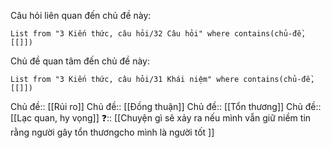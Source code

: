 Câu hỏi liên quan đến chủ đề này:
```dataview
List from "3 Kiến thức, câu hỏi/32 Câu hỏi" where contains(chủ-đề,[[]]) 
```

Chủ đề quan tâm đến chủ đề này:
```dataview
List from "3 Kiến thức, câu hỏi/31 Khái niệm" where contains(chủ-đề,[[]]) 
```

Chủ đề:: [[Rủi ro]]
Chủ đề:: [[Đồng thuận]]
Chủ đề:: [[Tổn thương]]
Chủ đề:: [[Lạc quan, hy vọng]]
❓:: [[Chuyện gì sẽ xảy ra nếu mình vẫn giữ niềm tin rằng người gây tổn thươngcho mình là người tốt ]]